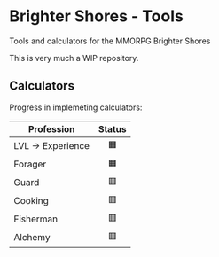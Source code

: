 # Brighter Shores - Tools
Tools and calculators for the MMORPG Brighter Shores

This is very much a WIP repository.

## Calculators

Progress in implemeting calculators:


| Profession        | Status |
| ----------------- | :----: |
| LVL -> Experience |   🟧    |
| Forager           |   🟧    |
| Guard             |   🟥    |
| Cooking           |   🟥    |
| Fisherman         |   🟥    |
| Alchemy           |   🟥    |